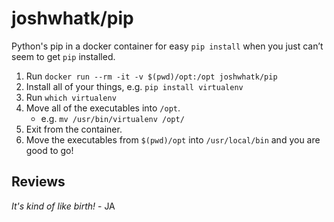 # joshwhatk/pip 

Python's pip in a docker container for easy `pip install` when you just can’t seem to get `pip` installed.

1. Run `docker run --rm -it -v $(pwd)/opt:/opt joshwhatk/pip`
2. Install all of your things, e.g. `pip install virtualenv`
3. Run `which virtualenv`
4. Move all of the executables into `/opt`.
    - e.g. `mv /usr/bin/virtualenv /opt/`
5. Exit from the container.
6. Move the executables from `$(pwd)/opt` into `/usr/local/bin` and you are good to go!

## Reviews

_It's kind of like birth!_ - JA
